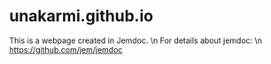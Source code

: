 # unakarmi.github.io
This is a webpage created in Jemdoc. \n
For details about jemdoc: \n
https://github.com/jem/jemdoc
